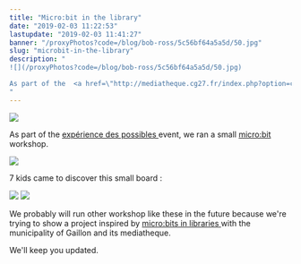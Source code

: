 ```yaml
---
title: "Micro:bit in the library"
date: "2019-02-03 11:22:53"
lastupdate: "2019-02-03 11:41:27"
banner: "/proxyPhotos?code=/blog/bob-ross/5c56bf64a5a5d/50.jpg"
slug: "microbit-in-the-library"
description: " 
![](/proxyPhotos?code=/blog/bob-ross/5c56bf64a5a5d/50.jpg)

As part of the  <a href=\"http://mediatheque.cg27.fr/index.php?option=com_content&vi
"
---
```

![](/proxyPhotos?code=/blog/bob-ross/5c56bf64a5a5d/50.jpg)

As part of the  <a href="http://mediatheque.cg27.fr/index.php?option=com_content&view=category&id=108&layout=blog&Itemid=155"> expérience des possibles </a> event, we ran a small <a href="https://www.microbit.org"> micro:bit </a> workshop.

![](/proxyPhotos?code=/blog/bob-ross/5c561a05c61ec/50.jpg)

7 kids came to discover this small board :

![](/proxyPhotos?code=/blog/bob-ross/5c5619f675be7/50.jpg)
![](/proxyPhotos?code=/blog/bob-ross/5c5619e4d3852/50.jpg)

We probably will run other workshop like these in the future because we're trying to show a project inspired by <a href="https://microbit.org/en/2017-10-23-libraries"> micro:bits in libraries </a> with the municipality of Gaillon and its mediatheque.

We'll keep you updated.
    